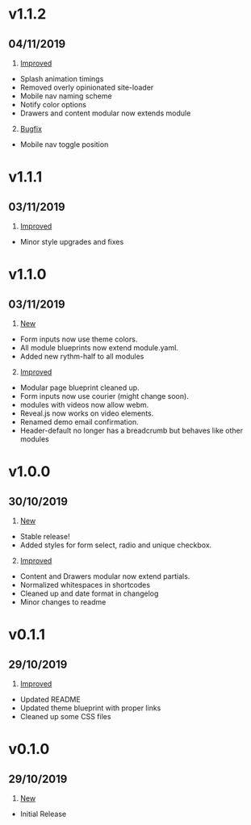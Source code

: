 # v1.1.2
##  04/11/2019
1. [Improved](#improved)
* Splash animation timings
* Removed overly opinionated site-loader
* Mobile nav naming scheme
* Notify color options
* Drawers and content modular now extends module
2. [Bugfix](#bugfix)
* Mobile nav toggle position

# v1.1.1
##  03/11/2019
1. [Improved](#improved)
* Minor style upgrades and fixes

# v1.1.0
##  03/11/2019
1. [New](#New)
* Form inputs now use theme colors.
* All module blueprints now extend module.yaml.
* Added new rythm-half to all modules
2. [Improved](#improved)
* Modular page blueprint cleaned up.
* Form inputs now use courier (might change soon).
* modules with videos now allow webm.
* Reveal.js now works on video elements.
* Renamed demo email confirmation.
* Header-default no longer has a breadcrumb but behaves like other modules

# v1.0.0
##  30/10/2019

1. [New](#new)
* Stable release!
* Added styles for form select, radio and unique checkbox.
2. [Improved](#improved)
* Content and Drawers modular now extend partials.
* Normalized whitespaces in shortcodes
* Cleaned up and date format in changelog
* Minor changes to readme

# v0.1.1
##  29/10/2019

1. [Improved](#improved)
* Updated README
* Updated theme blueprint with proper links
* Cleaned up some CSS files

# v0.1.0
##  29/10/2019

1. [New](#new)
* Initial Release
